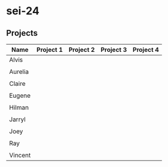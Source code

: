 # sei-24

## Projects

| Name | Project 1 | Project 2 | Project 3 | Project 4 |
| ---- | --------- |---------- | --------- | --------- |
|Alvis|
|||
|Aurelia|
|||
|Claire|
|||
|Eugene|
|||
|Hilman|
|||
|Jarryl|
|||
|Joey|
|||
|Ray|
|||
|Vincent|